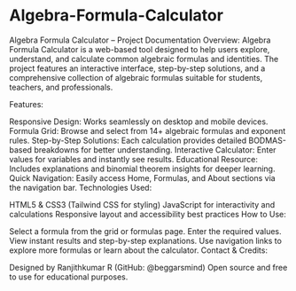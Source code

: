 # Algebra-Formula-Calculator

Algebra Formula Calculator – Project Documentation
Overview:
Algebra Formula Calculator is a web-based tool designed to help users explore, understand, and calculate common algebraic formulas and identities. The project features an interactive interface, step-by-step solutions, and a comprehensive collection of algebraic formulas suitable for students, teachers, and professionals.

Features:

Responsive Design: Works seamlessly on desktop and mobile devices.
Formula Grid: Browse and select from 14+ algebraic formulas and exponent rules.
Step-by-Step Solutions: Each calculation provides detailed BODMAS-based breakdowns for better understanding.
Interactive Calculator: Enter values for variables and instantly see results.
Educational Resource: Includes explanations and binomial theorem insights for deeper learning.
Quick Navigation: Easily access Home, Formulas, and About sections via the navigation bar.
Technologies Used:

HTML5 & CSS3 (Tailwind CSS for styling)
JavaScript for interactivity and calculations
Responsive layout and accessibility best practices
How to Use:

Select a formula from the grid or formulas page.
Enter the required values.
View instant results and step-by-step explanations.
Use navigation links to explore more formulas or learn about the calculator.
Contact & Credits:

Designed by Ranjithkumar R (GitHub: @beggarsmind)
Open source and free to use for educational purposes.
